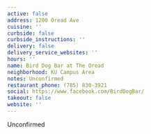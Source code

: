 ```yaml
---
active: false
address: 1200 Oread Ave
cuisine: ''
curbside: false
curbside_instructions: ''
delivery: false
delivery_service_websites: ''
hours: ''
name: Bird Dog Bar at The Oread
neighborhood: KU Campus Area
notes: Unconfirmed
restaurant_phone: (785) 830-3921
social: https://www.facebook.com/BirdDogBar/
takeout: false
website: ''
---
```


Unconfirmed